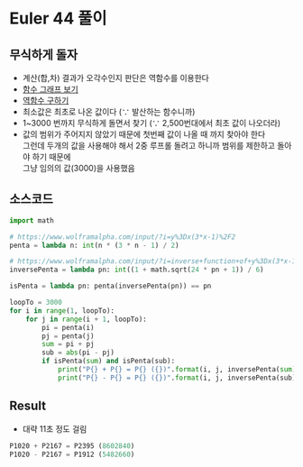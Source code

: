 # Euler 44 풀이

## 무식하게 돌자
- 계산(합,차) 결과가 오각수인지 판단은 역함수를 이용한다
- [함수 그래프 보기](https://www.wolframalpha.com/input/?i=y%3Dx(3*x-1)%2F2)
- [역함수 구하기](https://www.wolframalpha.com/input/?i=inverse+function+of+y%3Dx(3*x-1)%2F2)
- 최소값은 최초로 나온 값이다 (∵ 발산하는 함수니까)
- 1~3000 번까지 무식하게 돌면서 찾기 (∵ 2,500번대에서 최초 값이 나오더라)
- 값의 범위가 주어지지 않았기 때문에 첫번째 값이 나올 때 까지 찾아야 한다 <br/>
  그런데 두개의 값을 사용해야 해서 2중 루프롤 돌려고 하니까 범위를 제한하고 돌아야 하기 때문에 <br/>
  그냥 임의의 값(3000)을 사용했음

## 소스코드
```python
import math

# https://www.wolframalpha.com/input/?i=y%3Dx(3*x-1)%2F2
penta = lambda n: int(n * (3 * n - 1) / 2)

# https://www.wolframalpha.com/input/?i=inverse+function+of+y%3Dx(3*x-1)%2F2
inversePenta = lambda pn: int((1 + math.sqrt(24 * pn + 1)) / 6)

isPenta = lambda pn: penta(inversePenta(pn)) == pn

loopTo = 3000
for i in range(1, loopTo):
    for j in range(i + 1, loopTo):
        pi = penta(i)
        pj = penta(j)
        sum = pi + pj
        sub = abs(pi - pj)
        if isPenta(sum) and isPenta(sub):
            print("P{} + P{} = P{} ({})".format(i, j, inversePenta(sum), sum))
            print("P{} - P{} = P{} ({})".format(i, j, inversePenta(sub), sub))
```

## Result
- 대략 11초 정도 걸림
```python
P1020 + P2167 = P2395 (8602840)
P1020 - P2167 = P1912 (5482660)
```
